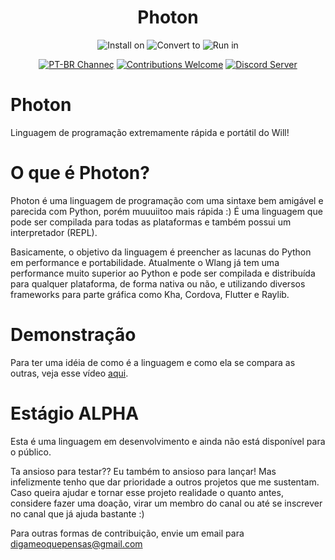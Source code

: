 <h1 align="center">Photon</h1>

<p align="center"><img src="https://img.shields.io/badge/Instalando%20no-Windows%20%7C%20Linux%20%7C%20macOS-informational" alt="Install on">
<img src="https://img.shields.io/badge/Convertendo%20para-Python%20%7C%20C%20%7C%20D%20%7C%20Dart%20%7C%20Haxe%20%7C%20JavaScript-blue" alt="Convert to">
<img src="https://img.shields.io/badge/Rodando-Em%20Tudo-success" alt="Run in"></p>

<p align="center"><a href="https://www.youtube.com/channel/UCjxrE6D_P9X_HnSW2mpw1BQ"><img src="https://img.shields.io/youtube/channel/subscribers/UCjxrE6D_P9X_HnSW2mpw1BQ?label=HashLDash&style=social" alt="PT-BR Channeç"></a>
<a href="https://github.com/HashLDash/Photon/issues"><img src="https://img.shields.io/badge/Contribui%C3%A7%C3%B5es-Bem--Vindas-brightgreen.svg" alt="Contributions Welcome"></a>
<a href="https://discord.gg/GdgAVEuY92"><img src="https://img.shields.io/discord/832730262281650217?color=%237289d9&label=Chat&logo=discord&logoColor=%237289d9" alt="Discord Server"></a></p>



# Photon
Linguagem de programação extremamente rápida e portátil do Will!

# O que é Photon?

Photon é uma linguagem de programação com uma sintaxe bem amigável e parecida com Python, porém muuuiitoo mais rápida :)
É uma linguagem que pode ser compilada para todas as plataformas e também possui um interpretador (REPL).

Basicamente, o objetivo da linguagem é preencher as lacunas do Python em performance e portabilidade. Atualmente o Wlang já tem uma performance muito superior ao Python e pode ser compilada e distribuída para qualquer plataforma, de forma nativa ou não, e utilizando diversos frameworks para parte gráfica como Kha, Cordova, Flutter e Raylib.

# Demonstração

Para ter uma idéia de como é a linguagem e como ela se compara as outras, veja esse vídeo [aqui](https://www.youtube.com/watch?v=_8xtTyCTPXI).

# Estágio ALPHA

Esta é uma linguagem em desenvolvimento e ainda não está disponível para o público.

Ta ansioso para testar?? Eu também to ansioso para lançar! Mas infelizmente tenho que dar prioridade a outros projetos que me sustentam. Caso queira ajudar e tornar esse projeto realidade o quanto antes, considere fazer uma doação, virar um membro do canal ou até se inscrever no canal que já ajuda bastante :)

Para outras formas de contribuição, envie um email para digameoquepensas@gmail.com
